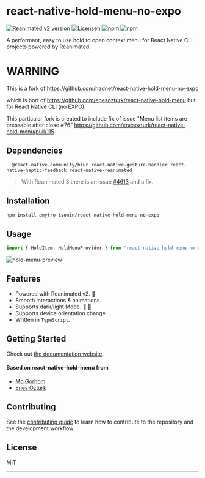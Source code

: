 # react-native-hold-menu-no-expo

[![Reanimated v2 version](https://img.shields.io/github/package-json/v/hadnet/react-native-hold-menu-no-expo/master?label=Version&style=flat-square)](https://www.npmjs.com/package/@hadnet/react-native-hold-menu-no-expo)
[![Licensen](https://img.shields.io/github/package-json/license/hadnet/react-native-hold-menu-no-expo/master?label=License&style=flat-square)](https://www.npmjs.com/package/@hadnet/react-native-hold-menu-no-expo)
[![npm](https://img.shields.io/badge/Types-included-blue?style=flat-square)](https://www.npmjs.com/package/@hadnet/react-native-hold-menu-no-expo)
[![npm](https://img.shields.io/npm/dt/@hadnet/react-native-hold-menu-no-expo.svg?style=flat-square)](https://www.npmjs.com/package/@hadnet/react-native-hold-menu-no-expo)

A performant, easy to use hold to open context menu for React Native CLI projects powered by Reanimated.

# WARNING

This is a fork of
  https://github.com/hadnet/react-native-hold-menu-no-expo

which is port of https://github.com/enesozturk/react-native-hold-menu but for React Native CLI (no EXPO).


This particular fork is created to include fix of issue "Menu list items are pressable after close #76"
https://github.com/enesozturk/react-native-hold-menu/pull/115



## Dependencies

```
  @react-native-community/blur react-native-gesture-handler react-native-haptic-feedback react-native-reanimated
```

> With Reanimated 3 there is an issue [#4613](https://github.com/software-mansion/react-native-reanimated/issues/4613#issuecomment-1663211375) and a fix.

## Installation

```sh
npm install dmytro-ivonin/react-native-hold-menu-no-expo
```

## Usage

```js
import { HoldItem, HoldMenuProvider } from "react-native-hold-menu-no-expo";
```

![hold-menu-preview](./preview.gif)

## Features

- Powered with Reanimated v2. 🚀
- Smooth interactions & animations.
- Supports dark/light Mode. 🌚 🌝
- Supports device orientation change.
- Written in `TypeScript`.


## Getting Started

Check out [the documentation website](https://enesozturk.github.io/react-native-hold-menu).

 #### Based on react-native-hold-menu from

- [Mo Gorhom](https://gorhom.dev/)
- [Enes Öztürk](https://github.com/enesozturk)

## Contributing

See the [contributing guide](CONTRIBUTING.md) to learn how to contribute to the repository and the development workflow.

## License

MIT

---

